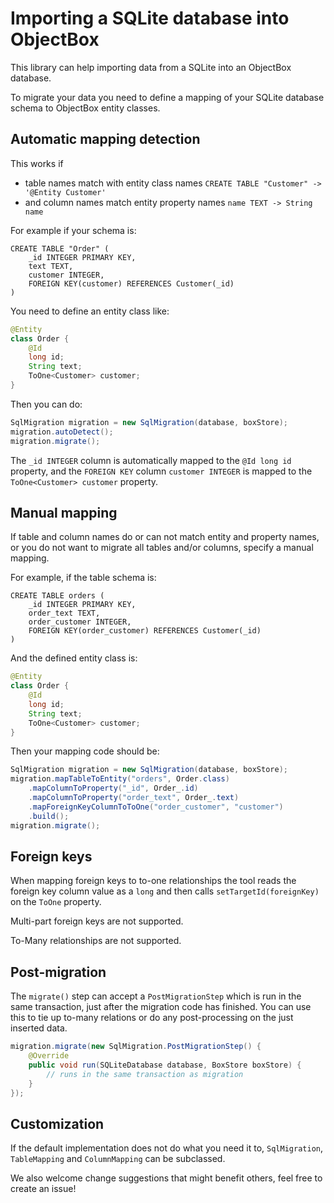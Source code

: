 # Importing a SQLite database into ObjectBox

This library can help importing data from a SQLite into an ObjectBox database.

To migrate your data you need to define a mapping of your SQLite database schema to ObjectBox entity 
classes.

## Automatic mapping detection
This works if
- table names match with entity class names 
  `CREATE TABLE "Customer" -> '@Entity Customer'`
- and column names match entity property names
  `name TEXT -> String name`

For example if your schema is:
```
CREATE TABLE "Order" (
    _id INTEGER PRIMARY KEY,
    text TEXT,
    customer INTEGER,
    FOREIGN KEY(customer) REFERENCES Customer(_id)
)
```

You need to define an entity class like:
```java
@Entity
class Order {
    @Id
    long id;
    String text;
    ToOne<Customer> customer; 
}
```

Then you can do:
```java
SqlMigration migration = new SqlMigration(database, boxStore);
migration.autoDetect();
migration.migrate();
```

The `_id INTEGER` column is automatically mapped to the `@Id long id` property, and the `FOREIGN KEY` 
column `customer INTEGER` is mapped to the `ToOne<Customer> customer` property.

## Manual mapping
If table and column names do or can not match entity and property names, or you do not want to
migrate all tables and/or columns, specify a manual mapping.

For example, if the table schema is:
```
CREATE TABLE orders (
    _id INTEGER PRIMARY KEY,
    order_text TEXT,
    order_customer INTEGER,
    FOREIGN KEY(order_customer) REFERENCES Customer(_id)
)
```

And the defined entity class is:
```java
@Entity
class Order {
    @Id
    long id;
    String text;
    ToOne<Customer> customer; 
}
```

Then your mapping code should be:
```java
SqlMigration migration = new SqlMigration(database, boxStore);
migration.mapTableToEntity("orders", Order.class)
    .mapColumnToProperty("_id", Order_.id)
    .mapColumnToProperty("order_text", Order_.text)
    .mapForeignKeyColumnToToOne("order_customer", "customer")
    .build();
migration.migrate();
```

## Foreign keys
When mapping foreign keys to to-one relationships the tool reads the foreign key column value as a
`long` and then calls `setTargetId(foreignKey)` on the `ToOne` property.

Multi-part foreign keys are not supported.

To-Many relationships are not supported.

## Post-migration
The `migrate()` step can accept a `PostMigrationStep` which is run in the same transaction, just
 after the migration code has finished. You can use this to tie up to-many relations or do any 
post-processing on the just inserted data.

```java
migration.migrate(new SqlMigration.PostMigrationStep() {
    @Override
    public void run(SQLiteDatabase database, BoxStore boxStore) {
        // runs in the same transaction as migration
    }
});
```

## Customization
If the default implementation does not do what you need it to, `SqlMigration`, `TableMapping` and 
`ColumnMapping` can be subclassed.

We also welcome change suggestions that might benefit others, feel free to create an issue!
